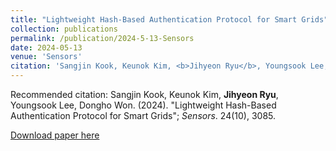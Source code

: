 ```yaml
---
title: "Lightweight Hash-Based Authentication Protocol for Smart Grids"
collection: publications
permalink: /publication/2024-5-13-Sensors
date: 2024-05-13
venue: 'Sensors'
citation: 'Sangjin Kook, Keunok Kim, <b>Jihyeon Ryu</b>, Youngsook Lee, Dongho Won. (2024). "Lightweight Hash-Based Authentication Protocol for Smart Grids." <i>Sensors</i>. 24(10), 3085.'
---
```


Recommended citation: Sangjin Kook, Keunok Kim, **Jihyeon Ryu**, Youngsook Lee, Dongho Won. (2024). "Lightweight Hash-Based Authentication Protocol for Smart Grids"; *Sensors*. 24(10), 3085.

[Download paper here](http://janicejihyeon.github.io/files/2024-5-13.pdf)
